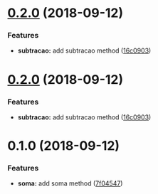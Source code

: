 <a name="0.2.0"></a>
# [0.2.0](https://github.com/samarazaida/playground-release-it/compare/0.1.0...0.2.0) (2018-09-12)


### Features

* **subtracao:** add subtracao method ([16c0903](https://github.com/samarazaida/playground-release-it/commit/16c0903))



<a name="0.2.0"></a>
# [0.2.0](https://github.com/samarazaida/playground-release-it/compare/0.1.0...0.2.0) (2018-09-12)


### Features

* **subtracao:** add subtracao method ([16c0903](https://github.com/samarazaida/playground-release-it/commit/16c0903))



<a name="0.1.0"></a>
# 0.1.0 (2018-09-12)


### Features

* **soma:** add soma method ([7f04547](https://github.com/samarazaida/playground-release-it/commit/7f04547))



